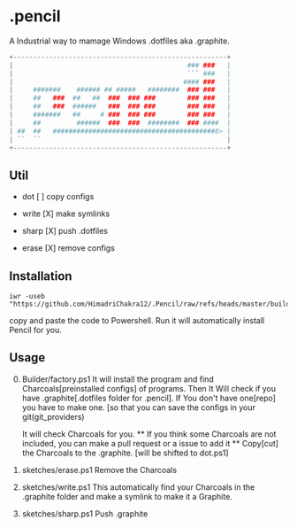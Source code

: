 # .pencil
A Industrial way to mamage Windows .dotfiles aka .graphite.
```powershell
+------------------------------------------------------+
|                                            ### ###   |
|                                            ``` ###   |
|                                           #### ###   |
|     #######    ###### ## #####   ########  ### ###   |
|     ##   ###  ##   ##  ###  ### ###        ### ###   |
|     ##   ###  ######   ###  ### ###        ### ###   |
|     #######   ##     # ###  ### ###        ### ###   |
|     ##         ######  ###  ###  ########  ### ####  |
| ##  ##   #########################################8> | 
| ``  ``                                               |
+------------------------------------------------------+
```
## Util
- dot
[ ] copy configs

- write
[X] make symlinks

- sharp
[X] push .dotfiles

- erase
[X] remove configs

## Installation

```
iwr -useb "https://github.com/HimadriChakra12/.Pencil/raw/refs/heads/master/builder/factory.ps1"
```
copy and paste the code to Powershell. Run it will automatically install Pencil for you.

## Usage
0. Builder/factory.ps1
    It will install the program and find Charcoals[preinstalled configs] of programs. 
    Then It Will check if you have .graphite[.dotfiles folder for .pencil].
    If You don't have one[repo] you have to make one. [so that you can save the configs in your git(git_providers)

    It will check Charcoals for you.
    ** If you think some Charcoals are not included, you can make a pull request or a issue to add it **
    Copy[cut] the Charcoals to the .graphite. [will be shifted to dot.ps1]

1. sketches/erase.ps1
    Remove the Charcoals

2. sketches/write.ps1
    This automatically find your Charcoals in the .graphite folder and make a symlink to make it a Graphite.

3. sketches/sharp.ps1
    Push .graphite


